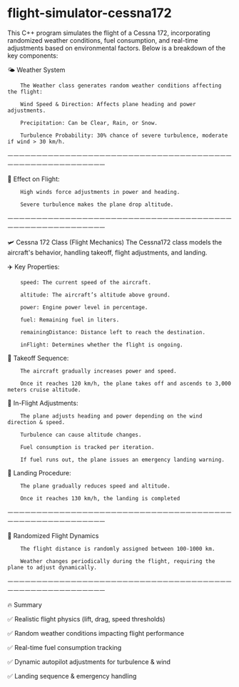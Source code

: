 # flight-simulator-cessna172
This C++ program simulates the flight of a Cessna 172, incorporating randomized weather conditions, fuel consumption, and real-time adjustments based on environmental factors. Below is a breakdown of the key components:

🌤️ Weather System

        The Weather class generates random weather conditions affecting the flight:
        
        Wind Speed & Direction: Affects plane heading and power adjustments.
        
        Precipitation: Can be Clear, Rain, or Snow.
        
        Turbulence Probability: 30% chance of severe turbulence, moderate if wind > 30 km/h.

ㅡㅡㅡㅡㅡㅡㅡㅡㅡㅡㅡㅡㅡㅡㅡㅡㅡㅡㅡㅡㅡㅡㅡㅡㅡㅡㅡㅡㅡㅡㅡㅡㅡㅡㅡㅡㅡㅡㅡㅡㅡㅡㅡㅡㅡㅡㅡㅡㅡㅡㅡㅡㅡㅡㅡㅡ

📌 Effect on Flight:

        High winds force adjustments in power and heading.
        
        Severe turbulence makes the plane drop altitude.

ㅡㅡㅡㅡㅡㅡㅡㅡㅡㅡㅡㅡㅡㅡㅡㅡㅡㅡㅡㅡㅡㅡㅡㅡㅡㅡㅡㅡㅡㅡㅡㅡㅡㅡㅡㅡㅡㅡㅡㅡㅡㅡㅡㅡㅡㅡㅡㅡㅡㅡㅡㅡㅡㅡㅡㅡ

🛩️ Cessna 172 Class (Flight Mechanics)
The Cessna172 class models the aircraft's behavior, handling takeoff, flight adjustments, and landing.

✈️ Key Properties:

        speed: The current speed of the aircraft.
        
        altitude: The aircraft’s altitude above ground.
        
        power: Engine power level in percentage.
        
        fuel: Remaining fuel in liters.
        
        remainingDistance: Distance left to reach the destination.
        
        inFlight: Determines whether the flight is ongoing.

📌 Takeoff Sequence:

        The aircraft gradually increases power and speed.
        
        Once it reaches 120 km/h, the plane takes off and ascends to 3,000 meters cruise altitude.

📌 In-Flight Adjustments:

        The plane adjusts heading and power depending on the wind direction & speed.
        
        Turbulence can cause altitude changes.
        
        Fuel consumption is tracked per iteration.

        If fuel runs out, the plane issues an emergency landing warning.

📌 Landing Procedure:

        The plane gradually reduces speed and altitude.
        
        Once it reaches 130 km/h, the landing is completed

ㅡㅡㅡㅡㅡㅡㅡㅡㅡㅡㅡㅡㅡㅡㅡㅡㅡㅡㅡㅡㅡㅡㅡㅡㅡㅡㅡㅡㅡㅡㅡㅡㅡㅡㅡㅡㅡㅡㅡㅡㅡㅡㅡㅡㅡㅡㅡㅡㅡㅡㅡㅡㅡㅡㅡㅡ

🎲 Randomized Flight Dynamics

        The flight distance is randomly assigned between 100-1000 km.
        
        Weather changes periodically during the flight, requiring the plane to adjust dynamically.

ㅡㅡㅡㅡㅡㅡㅡㅡㅡㅡㅡㅡㅡㅡㅡㅡㅡㅡㅡㅡㅡㅡㅡㅡㅡㅡㅡㅡㅡㅡㅡㅡㅡㅡㅡㅡㅡㅡㅡㅡㅡㅡㅡㅡㅡㅡㅡㅡㅡㅡㅡㅡㅡㅡㅡㅡ

🔥 Summary

✅ Realistic flight physics (lift, drag, speed thresholds)
        
✅ Random weather conditions impacting flight performance

✅ Real-time fuel consumption tracking
        
✅ Dynamic autopilot adjustments for turbulence & wind
        
✅ Landing sequence & emergency handling
